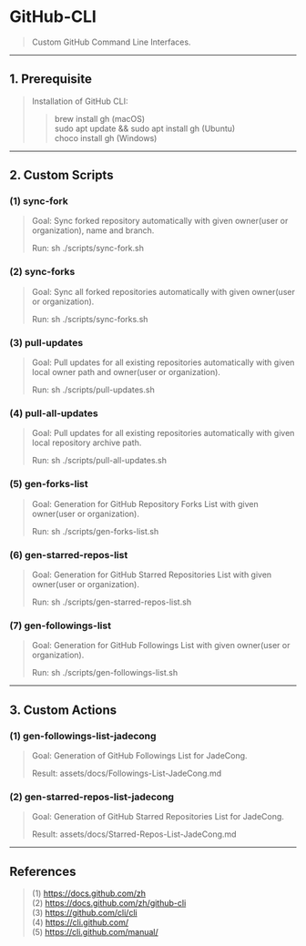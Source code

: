 # GitHub-CLI

> Custom GitHub Command Line Interfaces.

---

## 1. Prerequisite

> Installation of GitHub CLI: 
>> brew install gh (macOS)<br>
>> sudo apt update && sudo apt install gh (Ubuntu)<br>
>> choco install gh (Windows)<br>

---

## 2. Custom Scripts

### (1) sync-fork

> Goal: Sync forked repository automatically with given owner(user or organization), name and branch.
> 
> Run: sh ./scripts/sync-fork.sh

### (2) sync-forks

> Goal: Sync all forked repositories automatically with given owner(user or organization).
> 
> Run: sh ./scripts/sync-forks.sh

### (3) pull-updates

> Goal: Pull updates for all existing repositories automatically with given local owner path and owner(user or organization).
> 
> Run: sh ./scripts/pull-updates.sh

### (4) pull-all-updates

> Goal: Pull updates for all existing repositories automatically with given local repository archive path.
> 
> Run: sh ./scripts/pull-all-updates.sh

### (5) gen-forks-list

> Goal: Generation for GitHub Repository Forks List with given owner(user or organization).
>
> Run: sh ./scripts/gen-forks-list.sh

### (6) gen-starred-repos-list

> Goal: Generation for GitHub Starred Repositories List with given owner(user or organization).
>
> Run: sh ./scripts/gen-starred-repos-list.sh

### (7) gen-followings-list

> Goal: Generation for GitHub Followings List with given owner(user or organization).
>
> Run: sh ./scripts/gen-followings-list.sh

---

## 3. Custom Actions

### (1) gen-followings-list-jadecong

> Goal: Generation of GitHub Followings List for JadeCong.
>
> Result: assets/docs/Followings-List-JadeCong.md

### (2) gen-starred-repos-list-jadecong

> Goal: Generation of GitHub Starred Repositories List for JadeCong.
>
> Result: assets/docs/Starred-Repos-List-JadeCong.md

---

## References

> (1) https://docs.github.com/zh<br>
> (2) https://docs.github.com/zh/github-cli<br>
> (3) https://github.com/cli/cli<br>
> (4) https://cli.github.com/<br>
> (5) https://cli.github.com/manual/<br>
